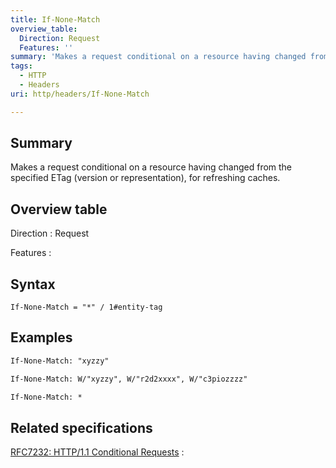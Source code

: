 ```yaml
---
title: If-None-Match
overview_table:
  Direction: Request
  Features: ''
summary: 'Makes a request conditional on a resource having changed from the specified ETag (version or representation), for refreshing caches.'
tags:
  - HTTP
  - Headers
uri: http/headers/If-None-Match

---
```

## <span>Summary</span>

Makes a request conditional on a resource having changed from the specified ETag (version or representation), for refreshing caches.

## <span>Overview table</span>

Direction
:   Request

Features
:

## <span>Syntax</span>

    If-None-Match = "*" / 1#entity-tag

## <span>Examples</span>

``` html
If-None-Match: "xyzzy"
```

``` html
If-None-Match: W/"xyzzy", W/"r2d2xxxx", W/"c3piozzzz"
```

``` html
If-None-Match: *
```

## <span>Related specifications</span>

[RFC7232: HTTP/1.1 Conditional Requests](http://tools.ietf.org/html/rfc7232#section-3.2)
:

